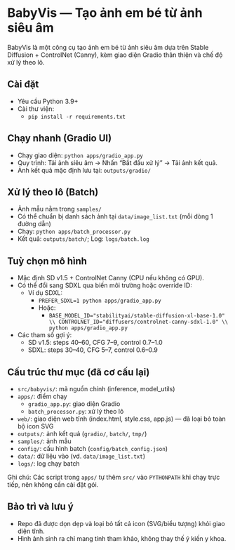 # BabyVis — Tạo ảnh em bé từ ảnh siêu âm

BabyVis là một công cụ tạo ảnh em bé từ ảnh siêu âm dựa trên Stable Diffusion + ControlNet (Canny), kèm giao diện Gradio thân thiện và chế độ xử lý theo lô.

## Cài đặt
- Yêu cầu Python 3.9+
- Cài thư viện:
  - `pip install -r requirements.txt`

## Chạy nhanh (Gradio UI)
- Chạy giao diện: `python apps/gradio_app.py`
- Quy trình: Tải ảnh siêu âm → Nhấn “Bắt đầu xử lý” → Tải ảnh kết quả.
- Ảnh kết quả mặc định lưu tại: `outputs/gradio/`

## Xử lý theo lô (Batch)
- Ảnh mẫu nằm trong `samples/`
- Có thể chuẩn bị danh sách ảnh tại `data/image_list.txt` (mỗi dòng 1 đường dẫn)
- Chạy: `python apps/batch_processor.py`
- Kết quả: `outputs/batch/`; Log: `logs/batch.log`

## Tuỳ chọn mô hình
- Mặc định SD v1.5 + ControlNet Canny (CPU nếu không có GPU).
- Có thể đổi sang SDXL qua biến môi trường hoặc override ID:
  - Ví dụ SDXL: 
    - `PREFER_SDXL=1 python apps/gradio_app.py`
    - Hoặc:
      - `BASE_MODEL_ID="stabilityai/stable-diffusion-xl-base-1.0" \\
         CONTROLNET_ID="diffusers/controlnet-canny-sdxl-1.0" \\
         python apps/gradio_app.py`
- Các tham số gợi ý:
  - SD v1.5: steps 40–60, CFG 7–9, control 0.7–1.0
  - SDXL: steps 30–40, CFG 5–7, control 0.6–0.9

## Cấu trúc thư mục (đã cơ cấu lại)
- `src/babyvis/`: mã nguồn chính (inference, model_utils)
- `apps/`: điểm chạy
  - `gradio_app.py`: giao diện Gradio
  - `batch_processor.py`: xử lý theo lô
- `web/`: giao diện web tĩnh (index.html, style.css, app.js) — đã loại bỏ toàn bộ icon SVG
- `outputs/`: ảnh kết quả (`gradio/`, `batch/`, `tmp/`)
- `samples/`: ảnh mẫu
- `config/`: cấu hình batch (`config/batch_config.json`)
- `data/`: dữ liệu vào (vd. `data/image_list.txt`)
- `logs/`: log chạy batch

Ghi chú: Các script trong `apps/` tự thêm `src/` vào `PYTHONPATH` khi chạy trực tiếp, nên không cần cài đặt gói.

## Bảo trì và lưu ý
- Repo đã được dọn dẹp và loại bỏ tất cả icon (SVG/biểu tượng) khỏi giao diện tĩnh.
- Hình ảnh sinh ra chỉ mang tính tham khảo, không thay thế ý kiến y khoa.
